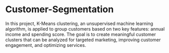 # Customer-Segmentation
In this project, K-Means clustering, an unsupervised machine learning algorithm, is applied to group customers based on two key features: annual income and spending score. The goal is to create meaningful customer clusters that can be analyzed for targeted marketing, improving customer engagement, and optimizing services. 
